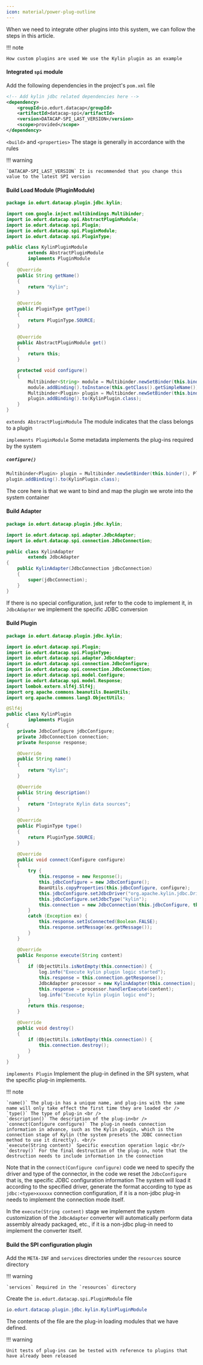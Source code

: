 ```yaml
---
icon: material/power-plug-outline
---
```


When we need to integrate other plugins into this system, we can follow the steps in this article.

!!! note

    How custom plugins are used We use the Kylin plugin as an example

#### Integrated `spi` module

Add the following dependencies in the project's `pom.xml` file

```xml
<!-- Add kylin jdbc related dependencies here -->
<dependency>
    <groupId>io.edurt.datacap</groupId>
    <artifactId>datacap-spi</artifactId>
    <version>DATACAP-SPI_LAST_VERSION</version>
    <scope>provided</scope>
</dependency>
```

`<build>` and `<properties>` The stage is generally in accordance with the rules

!!! warning

    `DATACAP-SPI_LAST_VERSION` It is recommended that you change this value to the latest SPI version

#### Build Load Module (PluginModule)

```java
package io.edurt.datacap.plugin.jdbc.kylin;

import com.google.inject.multibindings.Multibinder;
import io.edurt.datacap.spi.AbstractPluginModule;
import io.edurt.datacap.spi.Plugin;
import io.edurt.datacap.spi.PluginModule;
import io.edurt.datacap.spi.PluginType;

public class KylinPluginModule
        extends AbstractPluginModule
        implements PluginModule
{
    @Override
    public String getName()
    {
        return "Kylin";
    }

    @Override
    public PluginType getType()
    {
        return PluginType.SOURCE;
    }

    @Override
    public AbstractPluginModule get()
    {
        return this;
    }

    protected void configure()
    {
        Multibinder<String> module = Multibinder.newSetBinder(this.binder(), String.class);
        module.addBinding().toInstance(this.getClass().getSimpleName());
        Multibinder<Plugin> plugin = Multibinder.newSetBinder(this.binder(), Plugin.class);
        plugin.addBinding().to(KylinPlugin.class);
    }
}
```

`extends AbstractPluginModule` The module indicates that the class belongs to a plugin

`implements PluginModule` Some metadata implements the plug-ins required by the system

##### `configure()`

```java
Multibinder<Plugin> plugin = Multibinder.newSetBinder(this.binder(), Plugin.class);
plugin.addBinding().to(KylinPlugin.class);
```

The core here is that we want to bind and map the plugin we wrote into the system container

#### Build Adapter

```java
package io.edurt.datacap.plugin.jdbc.kylin;

import io.edurt.datacap.spi.adapter.JdbcAdapter;
import io.edurt.datacap.spi.connection.JdbcConnection;

public class KylinAdapter
        extends JdbcAdapter
{
    public KylinAdapter(JdbcConnection jdbcConnection)
    {
        super(jdbcConnection);
    }
}
```

If there is no special configuration, just refer to the code to implement it, in `JdbcAdapter` we implement the specific JDBC conversion

#### Build Plugin

```java
package io.edurt.datacap.plugin.jdbc.kylin;

import io.edurt.datacap.spi.Plugin;
import io.edurt.datacap.spi.PluginType;
import io.edurt.datacap.spi.adapter.JdbcAdapter;
import io.edurt.datacap.spi.connection.JdbcConfigure;
import io.edurt.datacap.spi.connection.JdbcConnection;
import io.edurt.datacap.spi.model.Configure;
import io.edurt.datacap.spi.model.Response;
import lombok.extern.slf4j.Slf4j;
import org.apache.commons.beanutils.BeanUtils;
import org.apache.commons.lang3.ObjectUtils;

@Slf4j
public class KylinPlugin
        implements Plugin
{
    private JdbcConfigure jdbcConfigure;
    private JdbcConnection connection;
    private Response response;

    @Override
    public String name()
    {
        return "Kylin";
    }

    @Override
    public String description()
    {
        return "Integrate Kylin data sources";
    }

    @Override
    public PluginType type()
    {
        return PluginType.SOURCE;
    }

    @Override
    public void connect(Configure configure)
    {
        try {
            this.response = new Response();
            this.jdbcConfigure = new JdbcConfigure();
            BeanUtils.copyProperties(this.jdbcConfigure, configure);
            this.jdbcConfigure.setJdbcDriver("org.apache.kylin.jdbc.Driver");
            this.jdbcConfigure.setJdbcType("kylin");
            this.connection = new JdbcConnection(this.jdbcConfigure, this.response);
        }
        catch (Exception ex) {
            this.response.setIsConnected(Boolean.FALSE);
            this.response.setMessage(ex.getMessage());
        }
    }

    @Override
    public Response execute(String content)
    {
        if (ObjectUtils.isNotEmpty(this.connection)) {
            log.info("Execute kylin plugin logic started");
            this.response = this.connection.getResponse();
            JdbcAdapter processor = new KylinAdapter(this.connection);
            this.response = processor.handlerExecute(content);
            log.info("Execute kylin plugin logic end");
        }
        return this.response;
    }

    @Override
    public void destroy()
    {
        if (ObjectUtils.isNotEmpty(this.connection)) {
            this.connection.destroy();
        }
    }
}
```

`implements Plugin` Implement the plug-in defined in the SPI system, what the specific plug-in implements.

!!! note

    `name()` The plug-in has a unique name, and plug-ins with the same name will only take effect the first time they are loaded <br />
    `type()` The type of plug-in <br />
    `description()` The description of the plug-in<br />
    `connect(Configure configure)` The plug-in needs connection information in advance, such as the Kylin plugin, which is the connection stage of Kylin (the system presets the JDBC connection method to use it directly). <br/>
    `execute(String content)` Specific execution operation logic <br/>
    `destroy()` For the final destruction of the plug-in, note that the destruction needs to include information in the connection

Note that in the `connect(Configure configure)` code we need to specify the driver and type of the connector, in the code we reset the `JdbcConfigure` that is, the specific JDBC configuration information
The system will load it according to the specified driver, generate the format according to type as `jdbc:<type>xxxxxx` connection configuration, if it is a non-jdbc plug-in needs to implement the connection mode itself.

In the `execute(String content)` stage we implement the system customization of the `JdbcAdapter` converter will automatically perform data assembly already packaged, etc., if it is a non-jdbc plug-in need to implement the converter itself.

#### Build the SPI configuration plugin

Add the `META-INF` and `services` directories under the `resources` source directory

!!! warning

    `services` Required in the `resources` directory

Create the `io.edurt.datacap.spi.PluginModule` file

```java
io.edurt.datacap.plugin.jdbc.kylin.KylinPluginModule
```

The contents of the file are the plug-in loading modules that we have defined.

!!! warning

    Unit tests of plug-ins can be tested with reference to plugins that have already been released
